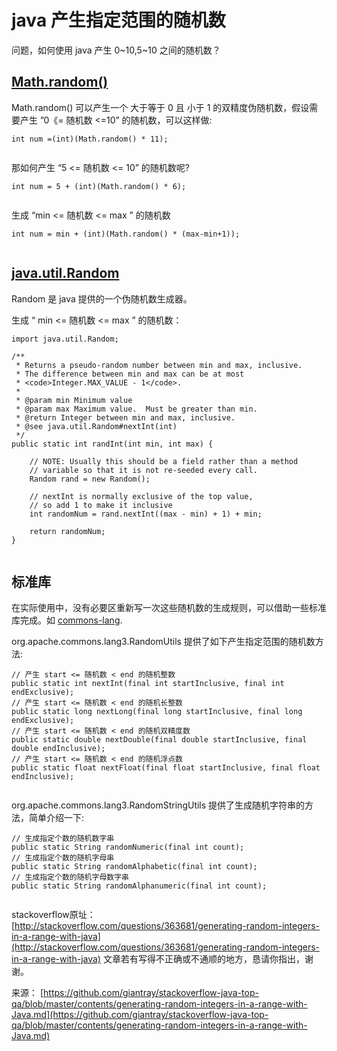 # java 产生指定范围的随机数

问题，如何使用 java 产生 0~10,5~10 之间的随机数？

## [Math.random()](http://docs.oracle.com/javase/8/docs/api/java/lang/Math.html#random--)

Math.random() 可以产生一个 大于等于 0 且 小于 1 的双精度伪随机数，假设需要产生 ”0《= 随机数 <=10” 的随机数，可以这样做:

```
int num =(int)(Math.random() * 11);


```

那如何产生 “5 <= 随机数 <= 10” 的随机数呢?

```
int num = 5 + (int)(Math.random() * 6);


```

生成 “min <= 随机数 <= max ” 的随机数

```
int num = min + (int)(Math.random() * (max-min+1));


```

## [java.util.Random](http://docs.oracle.com/javase/8/docs/api/java/util/Random.html)

Random 是 java 提供的一个伪随机数生成器。

生成 “ min <= 随机数 <= max ” 的随机数：

```
import java.util.Random;

/**
 * Returns a pseudo-random number between min and max, inclusive.
 * The difference between min and max can be at most
 * <code>Integer.MAX_VALUE - 1</code>.
 *
 * @param min Minimum value
 * @param max Maximum value.  Must be greater than min.
 * @return Integer between min and max, inclusive.
 * @see java.util.Random#nextInt(int)
 */
public static int randInt(int min, int max) {

    // NOTE: Usually this should be a field rather than a method
    // variable so that it is not re-seeded every call.
    Random rand = new Random();

    // nextInt is normally exclusive of the top value,
    // so add 1 to make it inclusive
    int randomNum = rand.nextInt((max - min) + 1) + min;

    return randomNum;
}


```

## 标准库

在实际使用中，没有必要区重新写一次这些随机数的生成规则，可以借助一些标准库完成。如 [commons-lang](https://commons.apache.org/proper/commons-lang/index.html).

org.apache.commons.lang3.RandomUtils 提供了如下产生指定范围的随机数方法:

```
// 产生 start <= 随机数 < end 的随机整数
public static int nextInt(final int startInclusive, final int endExclusive);
// 产生 start <= 随机数 < end 的随机长整数
public static long nextLong(final long startInclusive, final long endExclusive);
// 产生 start <= 随机数 < end 的随机双精度数
public static double nextDouble(final double startInclusive, final double endInclusive);
// 产生 start <= 随机数 < end 的随机浮点数
public static float nextFloat(final float startInclusive, final float endInclusive);


```

org.apache.commons.lang3.RandomStringUtils 提供了生成随机字符串的方法，简单介绍一下:

```
// 生成指定个数的随机数字串
public static String randomNumeric(final int count);
// 生成指定个数的随机字母串
public static String randomAlphabetic(final int count);
// 生成指定个数的随机字母数字串
public static String randomAlphanumeric(final int count);


```

stackoverflow原址：[http://stackoverflow.com/questions/363681/generating-random-integers-in-a-range-with-java](http://stackoverflow.com/questions/363681/generating-random-integers-in-a-range-with-java) 文章若有写得不正确或不通顺的地方，恳请你指出，谢谢。

来源： [https://github.com/giantray/stackoverflow-java-top-qa/blob/master/contents/generating-random-integers-in-a-range-with-Java.md](https://github.com/giantray/stackoverflow-java-top-qa/blob/master/contents/generating-random-integers-in-a-range-with-Java.md)